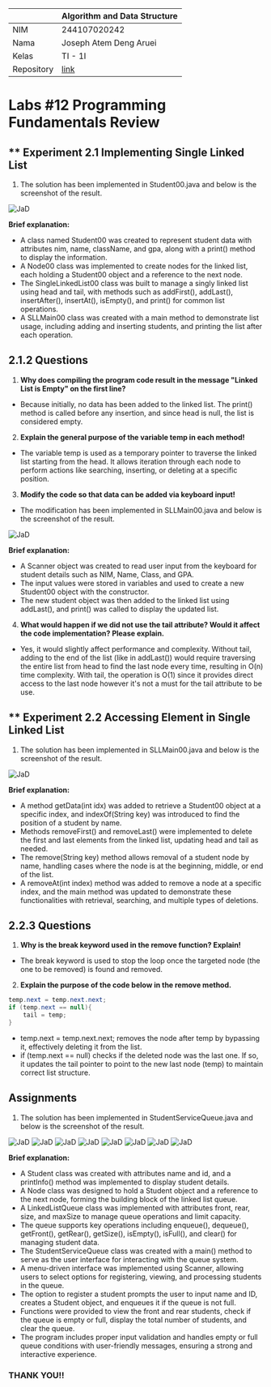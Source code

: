 |  | Algorithm and Data Structure |
|--|--|
| NIM | 244107020242 |
| Nama | Joseph Atem Deng Aruei |
| Kelas | TI - 1I |
| Repository | [link](https://github.com/JosephAt10/Semester-Two) |

# Labs #12 Programming Fundamentals Review

## ** Experiment 2.1 Implementing Single Linked List

1. The solution has been implemented in Student00.java and below is the screenshot of the result.

![JaD](photo/1.png)

**Brief explanation:**
- A class named Student00 was created to represent student data with attributes nim, name, className, and gpa, along with a print() method to display the information.
- A Node00 class was implemented to create nodes for the linked list, each holding a Student00 object and a reference to the next node.
- The SingleLinkedList00 class was built to manage a singly linked list using head and tail, with methods such as addFirst(), addLast(), insertAfter(), insertAt(), isEmpty(), and print() for common list operations.
- A SLLMain00 class was created with a main method to demonstrate list usage, including adding and inserting students, and printing the list after each operation.


## **2.1.2 Questions**
1. **Why does compiling the program code result in the message "Linked List is Empty" on the first line?**
- Because initially, no data has been added to the linked list. The print() method is called before any insertion, and since head is null, the list is considered empty.
2. **Explain the general purpose of the variable temp in each method!**
- The variable temp is used as a temporary pointer to traverse the linked list starting from the head. It allows iteration through each node to perform actions like searching, inserting, or deleting at a specific position.
3. **Modify the code so that data can be added via keyboard input!**

- The modification has been implemented in SLLMain00.java and below is the screenshot of the result.

![JaD](photo/3.png)

**Brief explanation:**
- A Scanner object was created to read user input from the keyboard for student details such as NIM, Name, Class, and GPA.
- The input values were stored in variables and used to create a new Student00 object with the constructor.
- The new student object was then added to the linked list using addLast(), and print() was called to display the updated list.

4. **What would happen if we did not use the tail attribute? Would it affect the code implementation? Please explain.**
- Yes, it would slightly affect performance and complexity. Without tail, adding to the end of the list (like in addLast()) would require traversing the entire list from head to find the last node every time, resulting in O(n) time complexity. With tail, the operation is O(1) since it provides direct access to the last node however it's not a must for the tail attribute to be use.


## ** Experiment 2.2 Accessing Element in Single Linked List

1. The solution has been implemented in SLLMain00.java and below is the screenshot of the result.

![JaD](photo/2.png)

**Brief explanation:**
- A method getData(int idx) was added to retrieve a Student00 object at a specific index, and indexOf(String key) was introduced to find the position of a student by name.
- Methods removeFirst() and removeLast() were implemented to delete the first and last elements from the linked list, updating head and tail as needed.
- The remove(String key) method allows removal of a student node by name, handling cases where the node is at the beginning, middle, or end of the list.
- A removeAt(int index) method was added to remove a node at a specific index, and the main method was updated to demonstrate these functionalities with retrieval, searching, and multiple types of deletions.


## **2.2.3 Questions**
1. **Why is the break keyword used in the remove function? Explain!**
- The break keyword is used to stop the loop once the targeted node (the one to be removed) is found and removed. 
2. **Explain the purpose of the code below in the remove method.**
```java
temp.next = temp.next.next;
if (temp.next == null){
    tail = temp;
}
```
- temp.next = temp.next.next; removes the node after temp by bypassing it, effectively deleting it from the list.
- if (temp.next == null) checks if the deleted node was the last one. If so, it updates the tail pointer to point to the new last node (temp) to maintain correct list structure.


## **Assignments**

1. The solution has been implemented in StudentServiceQueue.java and below is the screenshot of the result.

![JaD](photo/4.png)
![JaD](photo/5.png)
![JaD](photo/6.png)
![JaD](photo/7.png)
![JaD](photo/8.png)
![JaD](photo/9.png)
![JaD](photo/10.png)
![JaD](photo/11.png)

**Brief explanation:**
- A Student class was created with attributes name and id, and a printInfo() method was implemented to display student details.
- A Node class was designed to hold a Student object and a reference to the next node, forming the building block of the linked list queue.
- A LinkedListQueue class was implemented with attributes front, rear, size, and maxSize to manage queue operations and limit capacity.
- The queue supports key operations including enqueue(), dequeue(), getFront(), getRear(), getSize(), isEmpty(), isFull(), and clear() for managing student data.
- The StudentServiceQueue class was created with a main() method to serve as the user interface for interacting with the queue system.
- A menu-driven interface was implemented using Scanner, allowing users to select options for registering, viewing, and processing students in the queue.
- The option to register a student prompts the user to input name and ID, creates a Student object, and enqueues it if the queue is not full.
- Functions were provided to view the front and rear students, check if the queue is empty or full, display the total number of students, and clear the queue.
- The program includes proper input validation and handles empty or full queue conditions with user-friendly messages, ensuring a strong and interactive experience.

### **THANK YOU!!**